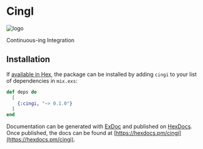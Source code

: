 # CingI

![logo](https://rawgit.com/Rhathe/C-ING-I/master/c-ing-i-logo.svg)


Continuous-ing Integration


## Installation

If [available in Hex](https://hex.pm/docs/publish), the package can be installed
by adding `cingi` to your list of dependencies in `mix.exs`:

```elixir
def deps do
  [
    {:cingi, "~> 0.1.0"}
  ]
end
```

Documentation can be generated with [ExDoc](https://github.com/elixir-lang/ex_doc)
and published on [HexDocs](https://hexdocs.pm). Once published, the docs can
be found at [https://hexdocs.pm/cingi](https://hexdocs.pm/cingi).

